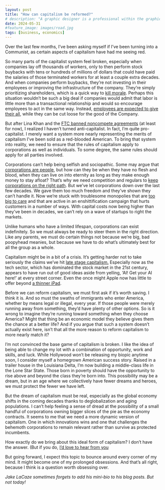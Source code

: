 ```yaml
---
layout: post
title: "How can capitalism be reformed?"
# description: "A graphic designer is a professional within the graphic design and graphic arts industry."
date: 2024-05-31
#feature_image: images/road.jpg
tags: [business, economics]
---
```


Over the last few months, I’ve been asking myself if I’ve been turning into a Communist, as certain aspects of capitalism have had me seeing red.<!--more-->

So many parts of the capitalist system feel broken, especially when companies lay off thousands of workers, only to then perform stock buybacks with tens or hundreds of millions of dollars that could have paid the salaries of those terminated workers for at least a couple extra decades. And when companies perform buybacks, they’re not investing in their employees or improving the infrastructure of the company. They’re simply prioritizing shareholders, which is a quick way to [kill morale](https://www.cnbc.com/2024/05/08/google-staffers-question-execs-over-decline-in-morale-after-earnings.html). Perhaps this situation wouldn’t be such a big deal if companies would admit that labor is little more than a transactional relationship and would so encourage employees to act in the same way. Instead, [employees are expected to give their all](https://buffer.com/resources/should-you-call-your-team-a-family/), while they can be cut loose for the good of the Company.

But after Lina Khan and the [FTC banned noncompete agreements](https://www.ftc.gov/news-events/news/press-releases/2024/04/ftc-announces-rule-banning-noncompetes) (at least for now), I realized I haven’t turned anti-capitalist. In fact, I’m quite pro-capitalist. I merely want a system more nearly representing the merits of capitalism I’ve been sold as a red-blooded American. To bring that system into reality, we need to ensure that the rules of capitalism apply to corporations as well as individuals. To some degree, the same rules should apply for all parties involved.

Corporations can’t help being selfish and sociopathic. Some may argue that [corporations are people](https://www.npr.org/sections/itsallpolitics/2011/08/11/139551684/romneys-corporations-are-people-getting-lots-of-mileage), but how can they be when they have no flesh and blood, when they can live on into eternity as long as they make enough money to stay afloat? That’s why we need competition and regulars to [keep corporations on the right path](https://pluralistic.net/2024/05/18/market-discipline/). But we’ve let corporations down over the last few decades. We gave them too much freedom and they’ve shown they can’t handle it. Now we’re stuck with troublesome monopolies that are [too big to care](https://www.reuters.com/business/media-telecom/big-firms-like-ticketmaster-can-become-too-big-care-ftc-chair-says-2022-12-06/) and that are active in an enshittification campaign that hurts customers in a number of ways. With capital costs now being higher than they’ve been in decades, we can’t rely on a wave of startups to right the markets.

Unlike humans who have a limited lifespan, corporations can exist indefinitely. So we must always be ready to steer them in the right direction. Like any parents, we must do certain things not because we’re big, bad poopyhead meanies, but because we have to do what’s ultimately best for all the group as a whole.

Capitalism might be in a bit of a crisis. It’s getting harder not to take seriously the claims we’ve hit [late stage capitalism.](https://www.reddit.com/r/LateStageCapitalism/) Especially now as the tech sector, which has dominated the stock market in the 21st century, appears to have run out of good ideas aside from yelling, ‘AI! Get your AI here!’ at every street corner. Even the once might Apple now has little to offer beyond [a thinner iPad](https://tedium.co/2024/05/09/apple-crush-hydraulic-press-ad-criticism/).

Before we can reform capitalism, we must first ask if it’s worth saving. I think it is. And so must the swaths of immigrants who enter America, whether by means legal or illegal, every year. If those people were merely running away from something, they’d have plenty of other options. So is it wrong to imagine they’re running toward something when they choose America? Might that thing be an economic model they believe gives them the chance at a better life? And if you argue that such a system doesn’t actually exist here, isn’t that all the more reason to reform capitalism to more nearly match it?

I’m not convinced the base game of capitalism is broken. I like the idea of being able to change my lot with a combination of opportunity, work and skills, and luck. While Hollywood won’t be releasing my biopic anytime soon, I consider myself a homegrown American success story. Raised in a trailer house in the Louisiana Delta, I’m now building a middle-class life in the Lone Star State. Those born in poverty should have the opportunity to rise above and beyond the class they’re born into. This possibility may be a dream, but in an age where we collectively have fewer dreams and heroes, we must protect the fewer we have left.

But the dream of capitalism must be real, especially as the global economy shifts in the coming decades thanks to deglobalization and aging populations. I can’t help feeling a sense of dread at the possibility of a small handful of corporations owning bigger slices of the pie as the economy contracts. It seems to me that we need a more dynamic version of capitalism. One in which innovations wins and one that challenges the behemoth corporations to remain relevant rather than survive as protected incumbents.

How exactly do we bring about this ideal form of capitalism? I don’t have the answer. (But if you do, [I’d love to hear from you](mailto:reformingcapitalism@jakelacaze.com.)

But going forward, I expect this topic to bounce around every corner of my mind. It might become one of my prolonged obsessions. And that’s all right, because I think is a question worth obsessing over.

*Jake LaCaze sometimes forgets to add his mini-bio to his blog posts. But not today!*
